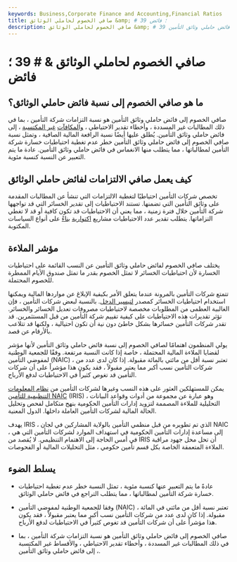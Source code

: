 ```yaml
---
keywords: Business,Corporate Finance and Accounting,Financial Ratios
title: صافي الخصوم لحاملي الوثائق &amp; # 39 ؛ فائض
description: صافي الخصوم لحاملي الوثائق &amp; # 39 ؛ الفائض هو نسبة التزامات شركة التأمين إلى فائض حاملي وثائق التأمين.
---
```


# صافي الخصوم لحاملي الوثائق & # 39 ؛ فائض
## ما هو صافي الخصوم إلى نسبة فائض حاملي الوثائق؟

صافي الخصوم إلى فائض حاملي وثائق التأمين هو نسبة التزامات شركة التأمين ، بما في ذلك المطالبات غير المسددة ، وأخطاء تقدير الاحتياطي ، [والمكافآت](/unearned-premium) [غير المكتسبة](/unearned-premium) ، إلى فائض حاملي وثائق التأمين. يُطلق عليها أيضًا نسبة الرافعة المالية الصافية ، وتمثل نسبة صافي الخصوم إلى فائض حاملي وثائق التأمين خطر عدم تغطية احتياطيات خسارة شركة التأمين لمطالباتها ، مما يتطلب منها الانغماس في فائض حاملي وثائق التأمين. عادة ما يتم التعبير عن النسبة كنسبة مئوية.

## كيف يعمل صافي الالتزامات لفائض حاملي الوثائق

تخصص شركات التأمين احتياطيًا لتغطية الالتزامات التي تنشأ عن المطالبات المقدمة على وثائق التأمين التي تضمنها. تستند الاحتياطيات إلى تقدير الخسائر التي قد تواجهها شركة التأمين خلال فترة زمنية ، مما يعني أن الاحتياطيات قد تكون كافية أو قد لا تغطي التزاماتها. يتطلب تقدير عدد الاحتياطيات مشاريع [اكتوارية](/actuarialanalysis) [بناءً](/actuarialanalysis) على أنواع السياسات المكتوبة.

## مؤشر الملاءة

يختلف صافي الخصوم لفائض حاملي وثائق التأمين عن النسب القائمة على احتياطيات الخسارة لأن احتياطيات الخسائر لا تمثل الخصوم بقدر ما تمثل صندوق الأيام الممطرة للخصوم المحتملة.

تتمتع شركات التأمين بالمرونة عندما يتعلق الأمر بكيفية الإبلاغ عن مواردها المالية ويمكنها استخدام احتياطيات الخسائر كمصدر [لتيسير الدخل](/income-smoothing). بالنسبة لبعض شركات التأمين ، فإن الغالبية العظمى من المطلوبات مخصصة لاحتياطيات مصروفات تعديل الخسائر والخسائر. تؤثر تقديرات هذه الاحتياطيات على كيفية تقييم شركة التأمين من قبل المستثمرين. قد تقدر شركات التأمين خسائرها بشكل خاطئ دون نية أن تكون احتيالية ، ولكنها قد تتلاعب بالأرقام عن قصد.

يولي المنظمون اهتمامًا لصافي الخصوم إلى نسبة فائض حاملي وثائق التأمين لأنها مؤشر لقضايا الملاءة المالية المحتملة ، خاصة إذا كانت النسبة مرتفعة. وفقًا للجمعية الوطنية لمفوضي التأمين (NAIC) ، تعتبر نسبة أقل من مائتي بالمائة مقبولة. إذا كان لدى عدد من شركات التأمين نسب أكبر مما يعتبر مقبولاً ، فقد يكون هذا مؤشراً على أن شركات التأمين قد تغوص كثيراً في الاحتياطيات لدفع الأرباح.

يمكن للمستهلكين العثور على هذه النسب وغيرها لشركات التأمين من [نظام المعلومات التنظيمية للتأمين NAIC](/insurance-regulatory-information-system-iris) (IRIS) ، وهو عبارة عن مجموعة من أدوات وقواعد البيانات التحليلية للملاءة المصممة لتزويد إدارات التأمين الحكومية بنهج متكامل لفحص وتحليل الحالة المالية لشركات التأمين العاملة داخلها. الدول المعنية.

يهدف IRIS ، الذي تم تطويره من قبل منظمي التأمين بالولاية المشاركين في لجان NAIC ، إلى مساعدة إدارات التأمين الحكومية في استهداف الموارد لشركات التأمين التي هي في أمس الحاجة إلى الاهتمام التنظيمي. لا يُقصد من IRIS أن تحل محل جهود مراقبة الملاءة المتعمقة الخاصة بكل قسم تأمين حكومي ، مثل التحليلات المالية أو الفحوصات.

## يسلط الضوء

- عادةً ما يتم التعبير عنها كنسبة مئوية ، تمثل النسبة خطر عدم تغطية احتياطيات خسارة شركة التأمين لمطالباتها ، مما يتطلب التراجع في فائض حاملي الوثائق.

- وفقا للجمعية الوطنية لمفوضي التأمين (NAIC) ، تعتبر نسبة أقل من مائتي في المائة مقبولة. إذا كان لدى عدد من شركات التأمين نسب أكبر مما يعتبر مقبولاً ، فقد يكون هذا مؤشراً على أن شركات التأمين قد تغوص كثيراً في الاحتياطيات لدفع الأرباح.

- صافي الخصوم إلى فائض حاملي وثائق التأمين هو نسبة التزامات شركة التأمين ، بما في ذلك المطالبات غير المسددة ، وأخطاء تقدير الاحتياطي ، والأقساط غير المكتسبة ، إلى فائض حاملي وثائق التأمين.

